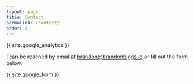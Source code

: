 ```yaml
---
layout: page
title: Contact
permalink: /contact/
order: 5
---
```

{{ site.google_analytics }}

I can be reached by email at [brandon@brandonbiggs.io](mailto:brandon@brandonbiggs.io) or fill out the form below.

{{ site.google_form }}
